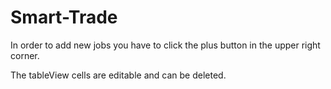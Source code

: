 Smart-Trade
===========

In order to add new jobs you have to click the plus button in the upper right corner.

The tableView cells are editable and can be deleted.
